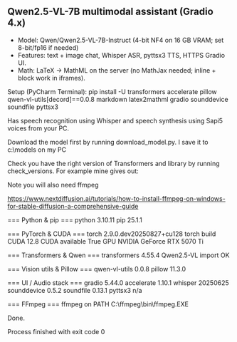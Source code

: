 
Qwen2.5-VL-7B multimodal assistant (Gradio 4.x)
-----------------------------------------------
* Model: Qwen/Qwen2.5-VL-7B-Instruct (4-bit NF4 on 16 GB VRAM; set 8-bit/fp16 if needed)
* Features: text + image chat, Whisper ASR, pyttsx3 TTS, HTTPS Gradio UI.
* Math: LaTeX -> MathML on the server (no MathJax needed; inline + block work in iframes).

Setup (PyCharm Terminal):
    pip install -U transformers accelerate pillow qwen-vl-utils[decord]==0.0.8 markdown latex2mathml gradio sounddevice soundfile pyttsx3


Has speech recognition using Whisper and speech synthesis using Sapi5 voices from your PC.

Download the model first by running download_model.py.  I save it to c:\models on my PC

Check you have the right version of Transformers and library by running check_versions. For example mine gives out:

Note you will also need ffmpeg

https://www.nextdiffusion.ai/tutorials/how-to-install-ffmpeg-on-windows-for-stable-diffusion-a-comprehensive-guide




=== Python & pip ===
python                       3.10.11
pip                          25.1.1

=== PyTorch & CUDA ===
torch                        2.9.0.dev20250827+cu128
torch build CUDA             12.8
CUDA available               True
GPU                          NVIDIA GeForce RTX 5070 Ti

=== Transformers & Qwen ===
transformers                 4.55.4
Qwen2.5-VL import            OK

=== Vision utils & Pillow ===
qwen-vl-utils                0.0.8
pillow                       11.3.0

=== UI / Audio stack ===
gradio                       5.44.0
accelerate                   1.10.1
whisper                      20250625
sounddevice                  0.5.2
soundfile                    0.13.1
pyttsx3                      n/a

=== FFmpeg ===
ffmpeg on PATH               C:\ffmpeg\bin\ffmpeg.EXE

Done.

Process finished with exit code 0
